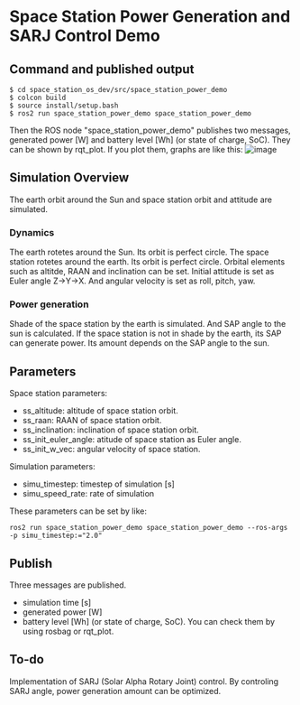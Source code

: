 
# Space Station Power Generation and SARJ Control Demo

## Command and published output
```
$ cd space_station_os_dev/src/space_station_power_demo
$ colcon build
$ source install/setup.bash
$ ros2 run space_station_power_demo space_station_power_demo
```
Then the ROS node "space_station_power_demo" publishes two messages, generated power [W] and battery level [Wh] (or state of charge, SoC). They can be shown by rqt_plot.
If you plot them, graphs are like this:
![image](https://github.com/user-attachments/assets/6fdb9c3b-9d36-4d80-9cfc-9ae2ba2378f5)

## Simulation Overview
The earth orbit around the Sun and space station orbit and attitude are simulated.
### Dynamics
The earth rotetes around the Sun. Its orbit is perfect circle.
The space station rotetes around the earth. Its orbit is perfect circle. Orbital elements such as altitde, RAAN and inclination can be set. Initial attitude is set as Euler angle Z->Y->X. And angular velocity is set as roll, pitch, yaw.
### Power generation
Shade of the space station by the earth is simulated.
And SAP angle to the sun is calculated.
If the space station is not in shade by the earth, its SAP can generate power. Its amount depends on the SAP angle to the sun.

## Parameters
Space station parameters:
- ss_altitude: altitude of space station orbit.
- ss_raan: RAAN of space station orbit.
- ss_inclination: inclination of space station orbit.
- ss_init_euler_angle: atitude of space station as Euler angle.
- ss_init_w_vec: angular velocity of space station.

Simulation parameters:
- simu_timestep: timestep of simulation [s]
- simu_speed_rate: rate of simulation

These parameters can be set by like:
```
ros2 run space_station_power_demo space_station_power_demo --ros-args -p simu_timestep:="2.0"
```

## Publish
Three messages are published.
- simulation time [s]
- generated power [W]
- battery level [Wh] (or state of charge, SoC).
You can check them by using rosbag or rqt_plot.

## To-do
Implementation of SARJ (Solar Alpha Rotary Joint) control.
By controling SARJ angle, power generation amount can be optimized.
